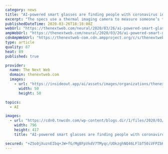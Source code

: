 ```yaml
---
category: news
title: "AI-powered smart glasses are finding people with coronavirus in China"
excerpt: "The specs use a thermal imaging camera to measure someone’s temperature from up to 1 metre away. The glasses were developed by AI startup Rokid, which claims each set can check the temperature of several hundred people in just two minutes, the South China Morning Post reports. When the devices identify someone with a fever, they send an ..."
publishedDateTime: 2020-03-26T18:18:00Z
webUrl: "https://thenextweb.com/neural/2020/03/26/ai-powered-smart-glasses-are-finding-people-with-coronavirus-in-china/"
ampWebUrl: "https://thenextweb.com/neural/2020/03/26/ai-powered-smart-glasses-are-finding-people-with-coronavirus-in-china/amp/"
cdnAmpWebUrl: "https://thenextweb-com.cdn.ampproject.org/c/s/thenextweb.com/neural/2020/03/26/ai-powered-smart-glasses-are-finding-people-with-coronavirus-in-china/amp/"
type: article
quality: 87
heat: 89
published: true

provider:
  name: The Next Web
  domain: thenextweb.com
  images:
    - url: "https://insideout.app/ai/assets/images/organizations/thenextweb.com-50x50.jpg"
      width: 50
      height: 50

topics:
  - AI

images:
  - url: "https://cdn0.tnwcdn.com/wp-content/blogs.dir/1/files/2020/03/Untitled-design40-796x417.png"
    width: 796
    height: 417
    title: "AI-powered smart glasses are finding people with coronavirus in China"

secured: "+Z5o0jXuznEIbq+JW+fG/MgBFpVkdV7TMyqc/UOkzghNQ46LFlbT50iVFPZbHDFkCZgq9uN4/N7h2j2UiGcZdXUtgeTxixt08pPyF4GQ5166eEYEdYqrgnFMYC3GbE5C0rEubC/xUw24MD5MKuj7dltJM43wB/WPKr38NvXubmF7a0c+jZIDttYqRFqVSe38O3CLu6orMGmwc0Qe41yNdU8uUrMJtH0ezkr5Sv+66VfSsV19hP1ipEf9vciIfG5ZsLaEbALbYbacUNy8bEAGflZCo70F/vdnZF+Gc+uTIfyiNtvAdQ4+rgkRllnJeVirH/ggaG4JCe9pCLufrEyN4unHg45/Q7fLbk9fZXQyjtmqRQzEdbzAEXpSCTgwNSS9nOnHlfMuGZXJIfEkZMy2mWBBL22139g1zQ1dCeQJOewsqNHo5JPVm9PkpQra0imNueH12J3+83gKH1eRKe77gt72Bklj8e7kT9EG+9f88WU=;lMMENTAjT83nXALQ3HPVHA=="
---
```


